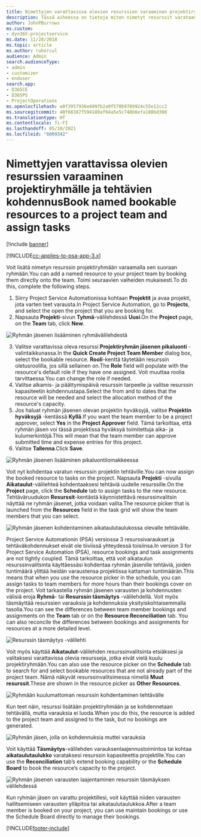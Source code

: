 ```yaml
---
title: Nimettyjen varattavissa olevien resurssien varaaminen projektiryhmälle ja tehtävien kohdennus
description: Tässä aiheessa on tietoja miten nimetyt resurssit varataan projektiryhmille ja miten ne kohdennetaan tehtäville.
author: JohnPBurrows
ms.custom:
- dyn365-projectservice
ms.date: 11/28/2018
ms.topic: article
ms.author: ruhercul
audience: Admin
search.audienceType:
- admin
- customizer
- enduser
search.app:
- D365CE
- D365PS
- ProjectOperations
ms.openlocfilehash: e0f3957936e699fb2a9f570b9789924c55e12cc2
ms.sourcegitcommit: 40f68387f594180af64a5e5c748b6efa188bd300
ms.translationtype: HT
ms.contentlocale: fi-FI
ms.lasthandoff: 05/10/2021
ms.locfileid: "6009342"
---
```

# <a name="book-named-bookable-resources-to-a-project-team-and-assign-tasks"></a><span data-ttu-id="88e6e-103">Nimettyjen varattavissa olevien resurssien varaaminen projektiryhmälle ja tehtävien kohdennus</span><span class="sxs-lookup"><span data-stu-id="88e6e-103">Book named bookable resources to a project team and assign tasks</span></span> 

[!include [banner](../includes/psa-now-project-operations.md)]

[!INCLUDE[cc-applies-to-psa-app-3.x](../includes/cc-applies-to-psa-app-3x.md)]

<span data-ttu-id="88e6e-104">Voit lisätä nimetyn resurssin projektiryhmään varaamalla sen suoraan ryhmään.</span><span class="sxs-lookup"><span data-stu-id="88e6e-104">You can  add a named resource to your project team by booking them directly onto the team.</span></span> <span data-ttu-id="88e6e-105">Toimi seuraavien vaiheiden mukaisesti.</span><span class="sxs-lookup"><span data-stu-id="88e6e-105">To do this, complete the following steps.</span></span>

1. <span data-ttu-id="88e6e-106">Siirry Project Service Automationissa kohtaan **Projektit** ja avaa projekti, jota varten teet varausta.</span><span class="sxs-lookup"><span data-stu-id="88e6e-106">In  Project Service Automation, go to **Projects**, and select the open the project that you are booking for.</span></span>
2. <span data-ttu-id="88e6e-107">Napsauta **Projekti**-sivun **Tyhmä**-välilehdessä **Uusi**.</span><span class="sxs-lookup"><span data-stu-id="88e6e-107">On the **Project** page, on the **Team** tab, click **New**.</span></span> 

![Ryhmän jäsenen lisääminen ryhmävälilehdestä](media/RM-how-to-1.png)

3. <span data-ttu-id="88e6e-109">Valitse varattavissa oleva resurssi **Projektiryhmän jäsenen pikaluonti** -valintaikkunassa.</span><span class="sxs-lookup"><span data-stu-id="88e6e-109">In the **Quick Create Project Team Member** dialog box, select the bookable resource.</span></span> <span data-ttu-id="88e6e-110">**Rooli**-kenttä täytetään resurssin oletusroolilla, jos sillä sellainen on.</span><span class="sxs-lookup"><span data-stu-id="88e6e-110">The **Role** field will populate with the resource's default role if they have one assigned.</span></span> <span data-ttu-id="88e6e-111">Voit muuttaa roolia tarvittaessa.</span><span class="sxs-lookup"><span data-stu-id="88e6e-111">You can change the role if needed.</span></span> 
4. <span data-ttu-id="88e6e-112">Valitse alkamis- ja päättymispäivä resurssin tarpeelle ja valitse resurssin kapasiteetin kohdennustapa.</span><span class="sxs-lookup"><span data-stu-id="88e6e-112">Select the from and to dates that the resource will be needed and select the allocation method of the resource's capacity.</span></span> 
5. <span data-ttu-id="88e6e-113">Jos haluat ryhmän jäsenen olevan projektin hyväksyjä, valitse **Projektin hyväksyjä** -kentässä **Kyllä**.</span><span class="sxs-lookup"><span data-stu-id="88e6e-113">If you want the team member to be a project approver, select **Yes** in the **Project Approver** field.</span></span> <span data-ttu-id="88e6e-114">Tämä tarkoittaa, että ryhmän jäsen voi tässä projektissa hyväksyä toimitettuja aika- ja kulumerkintöjä.</span><span class="sxs-lookup"><span data-stu-id="88e6e-114">This will mean that the team member can approve submitted time and expense entries for this project.</span></span> 
6. <span data-ttu-id="88e6e-115">Valitse **Tallenna**.</span><span class="sxs-lookup"><span data-stu-id="88e6e-115">Click **Save**.</span></span>

![Ryhmän jäsenen lisääminen pikaluontilomakkeessa](media/RM-how-to-2.png)


<span data-ttu-id="88e6e-117">Voit nyt kohdentaa varatun resurssin projektin tehtäville.</span><span class="sxs-lookup"><span data-stu-id="88e6e-117">You can now assign the booked resource to tasks on the project.</span></span> <span data-ttu-id="88e6e-118">Napsauta **Projekti** -sivulla **Aikataulut**-välilehteä kohdentaaksesi tehtäviä uudelle resurssille.</span><span class="sxs-lookup"><span data-stu-id="88e6e-118">On the **Project** page, click the **Schedule** tab to assign tasks to the new resource.</span></span> <span data-ttu-id="88e6e-119">Tehtäväruudukon **Resurssit**-kentästä käynnistettävä resurssinvalitsin näyttää ne ryhmän jäsenet, jotka voidaan valita.</span><span class="sxs-lookup"><span data-stu-id="88e6e-119">The resource picker that is launched from the **Resources** field in the task grid will show the team members that you can select.</span></span>

![Ryhmän jäsenen kohdentaminen aikataulutaulukossa olevalle tehtävälle.](media/RM-how-to-3.png)

<span data-ttu-id="88e6e-121">Project Service Automationin (PSA) versiossa 3 resurssivaraukset ja tehtäväkohdennukset eivät ole tiiviissä yhteydessä toisiinsa.</span><span class="sxs-lookup"><span data-stu-id="88e6e-121">In version 3 for Project Service Automation (PSA), resource bookings and task assignments are not tightly coupled.</span></span> <span data-ttu-id="88e6e-122">Tämä tarkoittaa, että voit aikataulun resurssinvalitsinta käyttäessäsi kohdentaa ryhmän jäsenille tehtäviä, joiden tuntimäärä ylittää heidän varaustensa projektissa kattaman tuntimäärän.</span><span class="sxs-lookup"><span data-stu-id="88e6e-122">This means that when you use the resource picker in the schedule, you can assign tasks to team members for more hours than their bookings cover on the project.</span></span>
<span data-ttu-id="88e6e-123">Voit tarkastella ryhmän jäsenen varausten ja kohdennusten välisiä eroja **Ryhmä**- tai **Resurssin täsmäytys** -välilehdellä. Voit myös täsmäyttää resurssien varauksia ja kohdennuksia yksityiskohtaisemmalla tasolla.</span><span class="sxs-lookup"><span data-stu-id="88e6e-123">You can see the differences between team member bookings and assignments on the **Team** tab or on the **Resource Reconciliation** tab. You can also reconcile the differences between bookings and assignments for resources at a more detailed level.</span></span>

![Resurssin täsmäytys -välilehti](media/RM-how-to-4.png)

<span data-ttu-id="88e6e-125">Voit myös käyttää **Aikataulut**-välilehden resurssinvalitsinta etsiäksesi ja valitaksesi varattavissa olevia resursseja, jotka eivät vielä kuulu projektiryhmään.</span><span class="sxs-lookup"><span data-stu-id="88e6e-125">You can also use the resource picker on the **Schedule** tab to search for and select bookable resources that are not already part of the project team.</span></span> <span data-ttu-id="88e6e-126">Nämä näkyvät resurssinvalitsimessa nimellä **Muut resurssit**.</span><span class="sxs-lookup"><span data-stu-id="88e6e-126">These are shown in the resource picker as **Other Resources**.</span></span>

![Ryhmään kuulumattoman resurssin kohdentaminen tehtävälle](media/RM-how-to-5.png)

<span data-ttu-id="88e6e-128">Kun teet näin, resurssi lisätään projektiryhmään ja se kohdennetaan tehtävällä, mutta varauksia ei luoda.</span><span class="sxs-lookup"><span data-stu-id="88e6e-128">When you do this, the resource is added to the project team and assigned to the task, but no bookings are generated.</span></span>

![Ryhmän jäsen, jolla on kohdennuksia muttei varauksia](media/RM-how-to-6.png)

<span data-ttu-id="88e6e-130">Voit käyttää **Täsmäytys**-välilehden varauksenlaajennustoimintoa tai kohtaa **aikataulutaulukko** varataksesi resurssin kapasiteettia projektille.</span><span class="sxs-lookup"><span data-stu-id="88e6e-130">You can use the **Reconciliation** tab’s extend booking capability or the **Schedule Board** to book the resource’s capacity to the project.</span></span>

![Ryhmän jäsenen varausten laajentaminen resurssin täsmäyksen välilehdessä](media/RM-how-to-7.png)

<span data-ttu-id="88e6e-132">Kun ryhmän jäsen on varattu projektillesi, voit käyttää niiden varausten hallitsemiseen varausten ylläpitoa tai aikataulutaulukkoa.</span><span class="sxs-lookup"><span data-stu-id="88e6e-132">After a team member is booked on your project, you can use maintain bookings or use the Schedule Board directly to manage their bookings.</span></span>


[!INCLUDE[footer-include](../includes/footer-banner.md)]